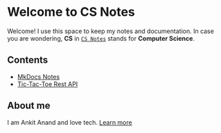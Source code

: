 # Welcome to CS Notes

Welcome! I use this space to keep my notes and documentation. In case you are wondering, **CS** in [`CS Notes`](/) stands for **Computer Science**.

## Contents

* [MkDocs Notes](/MkDocs/MkDocs-Notes/)
* [Tic-Tac-Toe Rest API](/Tic-Tac-Toe-RestAPI/)

## About me

I am Ankit Anand and love tech. [Learn more](https://nkitanand.github.io/#about)